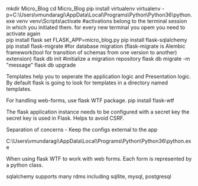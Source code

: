 mkdir Micro_Blog
cd Micro_Blog
pip install virtualenv
virtualenv -p=C:\Users\vmundaragi\AppData\Local\Programs\Python\Python36\python.exe venv
venv\Scripts\activate #activations belong to the terminal session in which you initiated them. for every new terminal you opem you need to activate again	
pip install flask
set FLASK_APP=micro_blog.py
pip install flask-sqlalchemy
pip install flask-migrate 	#for database migration (flask-migrate is Alembic framework(tool for transition of schemas from one version to another) extension)
flask db init #initialize a migration repository
flask db migrate -m "message"
flask db upgrade

Templates help you to seperate the application logic and Presentation logic.
By default flask is going to look for templates in a directory named templates.


For handling web-forms, use flask WTF package.
pip install flask-wtf

The flask application instance needs to be configured with a secret key the secret key is used in Flask.
Helps to avoid CSRF.

Separation of concerns - Keep the configs external to the app


C:\Users\vmundaragi\AppData\Local\Programs\Python\Python36\python.exe

When using flask WTF to work with web forms.
Each form is represented by a python class.

sqlalchemy supports many rdms including
	sqllite, mysql, postgresql